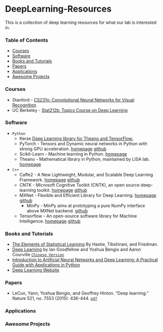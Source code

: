 # DeepLearning-Resources

This is a collection of deep learning resources for what our lab is interested in.


### Table of Contents

* [Courses](###Courses)
* [Software](###Software)
* [Books and Tutorials](###Books-and-Tutorials)
* [Papers](###Papers)
* [Applications](###Applications)
* [Awesome Projects](###Awesome-Projects)


### Courses

* Stanford - [CS231n: Convolutional Neural Networks for Visual Recognition](http://cs231n.stanford.edu/)
* UC Berkeley - [Stat212b: Topics Course on Deep Learning](http://joanbruna.github.io/stat212b/)


### Software

- `Python`
    - Keras [Deep Learning library for Theano and TensorFlow.](https://keras.io/)
    - PyTorch - Tensors and Dynamic neural networks in Python with strong GPU acceleration. [homepage](http://pytorch.org/) [github](https://github.com/pytorch/pytorch)
    - Scikit-Learn - Machine learning in Python. [homepage](http://scikit-learn.org)
    - Theano - Mathematical library in Python, maintained by LISA lab. [homepage](http://deeplearning.net/software/theano/) 
- `C++`
    - Caffe2 - A New Lightweight, Modular, and Scalable Deep Learning Framework. [homepage](https://caffe2.ai) [github](https://github.com/caffe2/caffe2)
    - CNTK - Microsoft Cognitive Toolkit (CNTK), an open source deep-learning toolkit. [homepage](http://cntk.ai) [github](https://github.com/Microsoft/CNTK)
    - MXNet - Flexible and Efficient Library for Deep Learning. [homepage](http://mxnet.io/) [github](https://github.com/dmlc/mxnet)
        - MinPy - MinPy aims at prototyping a pure NumPy interface above MXNet backend. [github](https://github.com/dmlc/minpy)
    - Tensorflow - An open-source software library for Machine Intelligence. [homepage](https://www.tensorflow.org/) [github](https://github.com/tensorflow/tensorflow)


### Books and Tutorials
* [The Elements of Statistical Learning](http://statweb.stanford.edu/~tibs/ElemStatLearn/) By Hastie, Tibshirani, and Friedman.
* [Deep Learning](http://www.deeplearningbook.org) by Ian Goodfellow and Yoshua Bengio and Aaron Courville [`Chinese Version`](https://github.com/exacity/deeplearningbook-chinese)
* [Introduction to Artificial Neural Networks and Deep Learning: A Practical Guide with Applications in Python](https://github.com/rasbt/deep-learning-book)
* [Deep Learning Website](http://deeplearning.net)


### Papers
* LeCun, Yann, Yoshua Bengio, and Geoffrey Hinton. “Deep learning.” Nature 521, no. 7553 (2015): 436-444. [`pdf`](https://www.nature.com/nature/journal/v521/n7553/pdf/nature14539.pdf)


### Applications


### Awesome Projects
